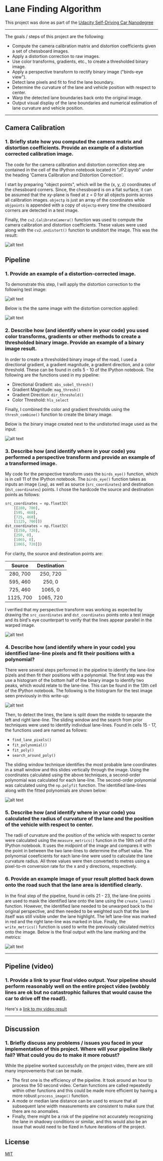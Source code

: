 # Lane Finding Algorithm

This project was done as part of the [Udacity Self-Driving Car Nanodegree](http://www.udacity.com/drive)

---

The goals / steps of this project are the following:

* Compute the camera calibration matrix and distortion coefficients given a set of chessboard images.
* Apply a distortion correction to raw images.
* Use color transforms, gradients, etc., to create a thresholded binary image.
* Apply a perspective transform to rectify binary image ("birds-eye view").
* Detect lane pixels and fit to find the lane boundary.
* Determine the curvature of the lane and vehicle position with respect to center.
* Warp the detected lane boundaries back onto the original image.
* Output visual display of the lane boundaries and numerical estimation of lane curvature and vehicle position.

[//]: # (Image References)

[image1]: ./writeup_images/undistorted.png "Undistorted"
[image2]: ./test_images/test1.jpg "Test Image Distorted"
[image3]: ./writeup_images/test1_undistorted.jpg "Test Image Undistorted"
[image4]: ./writeup_images/binary_image.png "Binary Image"
[image5]: ./writeup_images/birds_eye.png "Bird's Eye View"
[image6]: ./writeup_images/histogram.png "Fit Visual"
[image7]: ./writeup_images/polynomial.png "Fitted Polynomial"
[image8]: ./writeup_images/detected_lanes.png "Detected Lane with Metrics"
[video1]: ./videos_output/project_video.mp4 "Video"

---

## Camera Calibration

### 1. Briefly state how you computed the camera matrix and distortion coefficients. Provide an example of a distortion corrected calibration image.

The code for the camera calibration and distortion correction step are contained in the cell of the IPython notebook located in "./P2.ipynb" under the heading 'Camera Calibration and Distortion Correction'.

I start by preparing "object points", which will be the (x, y, z) coordinates of the chessboard corners. Since, the chessboard is on a flat surface, it can be assumed that the xy-plane is fixed at z = 0 for all objects points across all calibration images. `objectp` is just an array of the coordinates while `objpoints` is appended with a copy of `objectp` every time the chessboard corners are detected in a test image.

Finally, the `cv2.CalibrateCamera()` function was used to compute the camera calibration and distortion coefficients. These values were used along with the `cv2.undistort()` function to undistort the image. This was the result:

![alt text][image1]

## Pipeline

### 1. Provide an example of a distortion-corrected image.

To demonstrate this step, I will apply the distortion correction to the following test image:

![alt text][image2]

Below is the the same image with the distortion correction applied:

![alt text][image3]

### 2. Describe how (and identify where in your code) you used color transforms, gradients or other methods to create a thresholded binary image.  Provide an example of a binary image result.

In order to create a thresholded binary image of the road, I used a directional gradient, a gradient magnitude, a gradient direction, and a color threshold. These can be found in cells 5 - 10 of the IPython notebook. The following are the functions used in my pipeline:

* Directional Gradient: `abs_sobel_thresh()`
* Gradient Magnitude: `mag_thresh()`
* Gradient Direction: `dir_threshold()`
* Color Threshold: `hls_select`

Finally, I combined the color and gradient thresholds using the `thresh_combine()` function to create the binary image.

Below is the binary image created next to the undistorted image used as the input:

![alt text][image4]

### 3. Describe how (and identify where in your code) you performed a perspective transform and provide an example of a transformed image.

My code for the perspective transform uses the `birds_eye()` function, which is in cell 11 of the IPython notebook. The `birds_eye()` function takes as inputs an image (`img`), as well as source (`src_coordinates`) and destination (`dst_coordinates`) points.  I chose the hardcode the source and destination points as follows:

```python
src_coordinates = np.float32(
    [[280, 700], 
    [595, 460], 
    [725, 460], 
    [1125, 700]])
dst_coordinates = np.float32(
    [[250, 720], 
    [250, 0], 
    [1065, 0], 
    [1065, 720]]) 
```

For clarity, the source and destination points are:

| Source        | Destination   | 
|:-------------:|:-------------:| 
| 280, 700      | 250, 720      | 
| 595, 460      | 250, 0        |
| 725, 460      | 1065, 0       |
| 1125, 700     | 1065, 720     |

I verified that my perspective transform was working as expected by drawing the `src_coordinates` and `dst_coordinates` points onto a test image and its bird's eye counterpart to verify that the lines appear parallel in the warped image.

![alt text][image5]

### 4. Describe how (and identify where in your code) you identified lane-line pixels and fit their positions with a polynomial?

There were several steps performed in the pipeline to identify the lane-line pizels and then fit their positions with a polynomial. The first step was the use a histogram of the bottom half of the binary image to identify two peaks, which would relate to the lane-line. This can be found in the 13th cell of the IPython notebook. The following is the histogram for the test image seen previously in this write-up:

![alt text][image6]

Then, to detect the lines, the lane is split down the middle to separate the left and right lane-line. The sliding window and the search from prior techniques were used to identify individual lane-lines. Found in cells 15 - 17, the functions used are named as follows:

* `find_lane_pixels()`
* `fit_polynomial()`
* `fit_poly()`
* `search_around_poly()`

The sliding window technique identifies the most probable lane coordinates in a small window and this slides vertically through the image. Using the coordinates calculated using the above techniques, a second-order polynomial was calculated for each lane-line. The second-order polynomial was calculated using the `np.polyfit` function. The identified lane-lines along with the fitted polynomials are shown below:

![alt text][image7]


### 5. Describe how (and identify where in your code) you calculated the radius of curvature of the lane and the position of the vehicle with respect to center.

The radii of curvature and the position of the vehicle with respect to center were calculated using the `measure_metrics()` function in the 19th cell of the IPython notebook. It uses the midpoint of the image and compares it with the point in between the two lane-lines to determine the offset value. The polynomial coeeficients for each lane-line were used to calculate the lane curvature radius. All three values were then converted to metres using a pixel-to-m conversion rate for the x and y directions, respectively.

### 6. Provide an example image of your result plotted back down onto the road such that the lane area is identified clearly.

In the final step of the pipeline, found in cells 21 - 23, the lane-line points are used to mask the identified lane onto the lane using the `create_lanes()` function. However, the identified lane needed to be unwarped back to the original perspective, and then needed to be weighted such that the lane itself was still visible under the lane highlight. The left lane-line was marked in red and the right lane-line was marked in blue. Finally, the `write_metrics()` function is used to write the previously calculated metrics onto the image. Below is the final output with the lane marking and the metrics:

![alt text][image8]

---

## Pipeline (video)

### 1. Provide a link to your final video output.  Your pipeline should perform reasonably well on the entire project video (wobbly lines are ok but no catastrophic failures that would cause the car to drive off the road!).

Here's a [link to my video result](./videos_output/project_video.mp4)

---

## Discussion

### 1. Briefly discuss any problems / issues you faced in your implementation of this project.  Where will your pipeline likely fail?  What could you do to make it more robust?

While the pipeline worked successfully on the project video, there are still many improvements that can be made. 

* The first one is the efficiency of the pipeline. It took around an hour to process the 50 second video. Certain functions are called repeatedly within other functions and this could be made more efficient by having a more robust `process_image()` function.
* A mode or median lane distance can be used to ensure that all subsequent lane width measurements are consistent to make sure that there are no anomalies.
* Finally, there might be a risk of the pipeline not accurately recognizing the lane in shadowy conditions or similar, and this would also be an issue that would need to be fized in future iterations of the project.

## License
[MIT](./LICENSE)